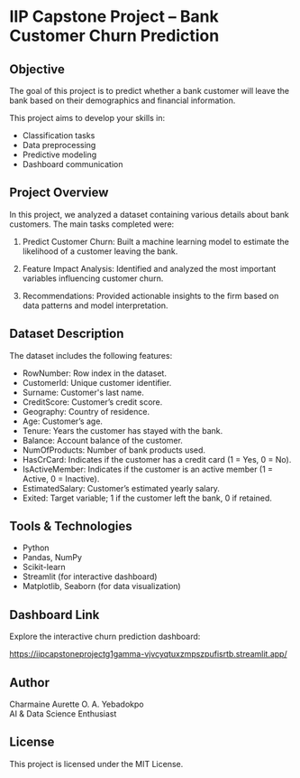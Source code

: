 # IIP Capstone Project – Bank Customer Churn Prediction

## Objective

The goal of this project is to predict whether a bank customer will leave the bank based on their demographics and financial information.

This project aims to develop your skills in:
- Classification tasks
- Data preprocessing
- Predictive modeling
- Dashboard communication

## Project Overview

In this project, we analyzed a dataset containing various details about bank customers.
The main tasks completed were:

1. Predict Customer Churn:
   Built a machine learning model to estimate the likelihood of a customer leaving the bank.

2. Feature Impact Analysis:
   Identified and analyzed the most important variables influencing customer churn.

3. Recommendations:
   Provided actionable insights to the firm based on data patterns and model interpretation.

## Dataset Description

The dataset includes the following features:

- RowNumber: Row index in the dataset.
- CustomerId: Unique customer identifier.
- Surname: Customer's last name.
- CreditScore: Customer’s credit score.
- Geography: Country of residence.
- Age: Customer’s age.
- Tenure: Years the customer has stayed with the bank.
- Balance: Account balance of the customer.
- NumOfProducts: Number of bank products used.
- HasCrCard: Indicates if the customer has a credit card (1 = Yes, 0 = No).
- IsActiveMember: Indicates if the customer is an active member (1 = Active, 0 = Inactive).
- EstimatedSalary: Customer’s estimated yearly salary.
- Exited: Target variable; 1 if the customer left the bank, 0 if retained.

## Tools & Technologies

- Python
- Pandas, NumPy
- Scikit-learn
- Streamlit (for interactive dashboard)
- Matplotlib, Seaborn (for data visualization)

## Dashboard Link

Explore the interactive churn prediction dashboard:

https://iipcapstoneprojectg1gamma-vjvcyqtuxzmpszpufisrtb.streamlit.app/

## Author

Charmaine Aurette O. A. Yebadokpo  
AI & Data Science Enthusiast

## License

This project is licensed under the MIT License.
